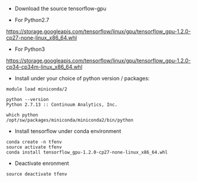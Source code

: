 * Download the source tensorflow-gpu

* For Python2.7

https://storage.googleapis.com/tensorflow/linux/gpu/tensorflow_gpu-1.2.0-cp27-none-linux_x86_64.whl

* For Python3

https://storage.googleapis.com/tensorflow/linux/gpu/tensorflow_gpu-1.2.0-cp34-cp34m-linux_x86_64.whl

* Install under your choice of python version / packages:

```
module load miniconda/2

python --version
Python 2.7.13 :: Continuum Analytics, Inc.

which python
/opt/sw/packages/miniconda/miniconda2/bin/python
```
* Install tensorflow under conda environment
```
conda create -n tfenv
source activate tfenv
conda install tensorflow_gpu-1.2.0-cp27-none-linux_x86_64.whl

```


* Deactivate enronment 
```
source deactivate tfenv
```
